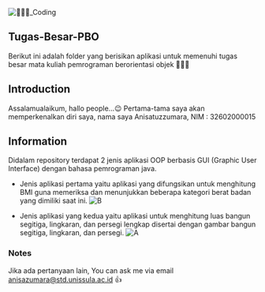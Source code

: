 ![👩🏽‍💻_Coding](https://user-images.githubusercontent.com/76422839/148256922-97439797-72a5-40de-9c47-f42d9c049d42.png)

## Tugas-Besar-PBO
Berikut ini adalah folder yang berisikan aplikasi untuk memenuhi tugas besar mata kuliah pemrograman berorientasi objek :woman_student::page_facing_up: 

## Introduction
Assalamualaikum, hallo people...:wink:
Pertama-tama saya akan memperkenalkan diri saya, nama saya Anisatuzzumara, NIM : 32602000015

## Information
Didalam repository terdapat 2 jenis aplikasi OOP berbasis GUI (Graphic User Interface) dengan bahasa pemrograman java. 
- Jenis aplikasi pertama yaitu aplikasi yang difungsikan untuk menghitung BMI guna memeriksa dan menunjukkan beberapa kategori berat badan yang dimiliki saat ini.
  ![B](https://user-images.githubusercontent.com/76422839/148646971-62cc9685-9bd8-4caf-b10b-450f58352f7b.jpg)

- Jenis aplikasi yang kedua yaitu aplikasi untuk menghitung luas bangun segitiga, lingkaran, dan persegi lengkap disertai dengan gambar bangun segitiga, lingkaran, dan     persegi.
  ![A](https://user-images.githubusercontent.com/76422839/148647022-90825a1c-eb69-4641-9f5b-80b7b1aeb7b4.jpg)


### Notes
 Jika ada pertanyaan lain, You can ask me via email anisazumara@std.unissula.ac.id :thumbsup:

